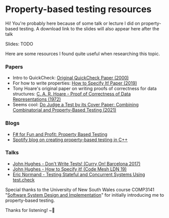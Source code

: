 # Property-based testing resources

Hi! You're probably here because of some talk or lecture I did on property-based testing. A download link to the slides will also appear here after the talk

Slides: TODO

Here are some resources I found quite useful when researching this topic.

### Papers
- Intro to QuickCheck: [Original QuickCheck Paper (2000)](https://dl.acm.org/doi/pdf/10.1145/351240.351266)
- For how to write properties: [How to Specify It! Paper (2019)](https://research.chalmers.se/publication/517894/file/517894_Fulltext.pdf)
- Tony Hoare's original paper on writing proofs of correctness for data structures: [C. A. R. Hoare - Proof of Correctness of Data Representations (1972)](https://link.springer.com/content/pdf/10.1007/BF00289507.pdf)
- Seems cool: [Do Judge a Test by its Cover Paper: Combining Combinatorial and Property-Based Testing (2021)](https://link.springer.com/chapter/10.1007%2F978-3-030-72019-3_10)

### Blogs
- [F# for Fun and Profit: Property Based Testing](https://fsharpforfunandprofit.com/series/property-based-testing/)
- [Spotify blog on creating property-based testing in C++](https://engineering.atspotify.com/2015/06/25/rapid-check/)

### Talks
- [John Hughes - Don't Write Tests! (Curry On! Barcelona 2017)](https://www.youtube.com/watch?v=hXnS_Xjwk2Y)
- [John Hughes - How to Specify it! (Code Mesh LDN 19)](https://www.youtube.com/watch?v=zvRAyq5wj38)
- [Eric Normand - Testing Stateful and Concurrent Systems Using test.check](https://www.youtube.com/watch?v=r5i_OiZw6Sw)

Special thanks to the University of New South Wales course COMP3141 "[Software System Design and Implementation](https://cgi.cse.unsw.edu.au/~cs3141/)" for initially introducing me to property-based testing.

Thanks for listening! ~💜
